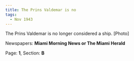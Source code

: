 ```yaml
---  
title: The Prins Valdemar is no  
tags:  
  - Nov 1943  
---  
```

  
The Prins Valdemar is no longer considered a ship. [Photo]  
  
Newspapers: **Miami Morning News or The Miami Herald**  
  
Page: **1**, Section: **B** 
